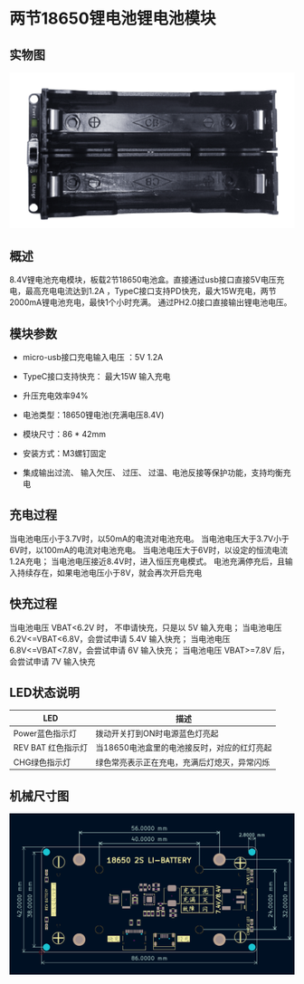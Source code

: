 # 两节18650锂电池锂电池模块

## 实物图

![实物图](picture/18650_2s_li_battery_module.png)

## 概述

​  8.4V锂电池充电模块，板载2节18650电池盒。直接通过usb接口直接5V电压充电，最高充电电流达到1.2A ，TypeC接口支持PD快充，最大15W充电，两节2000mA锂电池充电，最快1个小时充满。 通过PH2.0接口直接输出锂电池电压。

## 模块参数

- micro-usb接口充电输入电压 ：5V 1.2A

- TypeC接口支持快充： 最大15W 输入充电

- 升压充电效率94%

- 电池类型：18650锂电池(充满电压8.4V)

- 模块尺寸：86 * 42mm

- 安装方式：M3螺钉固定

- 集成输出过流、 输入欠压、 过压、 过温、电池反接等保护功能，支持均衡充电

## 充电过程

 当电池电压小于3.7V时，以50mA的电流对电池充电。
当电池电压大于3.7V小于6V时，以100mA的电流对电池充电。
当电池电压大于6V时，以设定的恒流电流1.2A充电；
当电池电压接近8.4V时，进入恒压充电模式。
电池充满停充后，且输入持续存在，如果电池电压小于8V，就会再次开启充电

## 快充过程

 当电池电压 VBAT<6.2V 时， 不申请快充，只是以 5V 输入充电；
当电池电压 6.2V<=VBAT<6.8V，会尝试申请 5.4V 输入快充；
当电池电压 6.8V<=VBAT<7.8V，会尝试申请 6V 输入快充；
当电池电压 VBAT>=7.8V 后，会尝试申请 7V 输入快充  

## LED状态说明

| LED                | 描述                                         |
| ------------------ | -------------------------------------------- |
| Power蓝色指示灯    | 拨动开关打到ON时电源蓝色灯亮起               |
| REV BAT 红色指示灯 | 当18650电池盒里的电池接反时，对应的红灯亮起  |
| CHG绿色指示灯      | 绿色常亮表示正在充电，充满后灯熄灭，异常闪烁 |

## 机械尺寸图

![机械尺寸图](picture/18650_2s_li_battery_module_cad.png)
